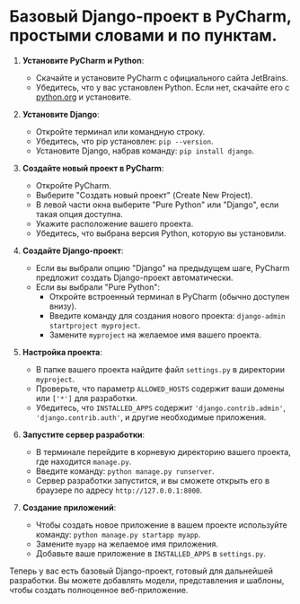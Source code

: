 # Базовый Django-проект в PyCharm, простыми словами и по пунктам.

1. **Установите PyCharm и Python**:
   - Скачайте и установите PyCharm с официального сайта JetBrains.
   - Убедитесь, что у вас установлен Python. Если нет, скачайте его с [python.org](https://www.python.org) и установите.

2. **Установите Django**:
   - Откройте терминал или командную строку.
   - Убедитесь, что pip установлен: `pip --version`.
   - Установите Django, набрав команду: `pip install django`.

3. **Создайте новый проект в PyCharm**:
   - Откройте PyCharm.
   - Выберите "Создать новый проект" (Create New Project).
   - В левой части окна выберите "Pure Python" или "Django", если такая опция доступна.
   - Укажите расположение вашего проекта.
   - Убедитесь, что выбрана версия Python, которую вы установили.

4. **Создайте Django-проект**:
   - Если вы выбрали опцию "Django" на предыдущем шаге, PyCharm предложит создать Django-проект автоматически.
   - Если вы выбрали "Pure Python":
     - Откройте встроенный терминал в PyCharm (обычно доступен внизу).
     - Введите команду для создания нового проекта: `django-admin startproject myproject`.
     - Замените `myproject` на желаемое имя вашего проекта.

5. **Настройка проекта**:
   - В папке вашего проекта найдите файл `settings.py` в директории `myproject`.
   - Проверьте, что параметр `ALLOWED_HOSTS` содержит ваши домены или `['*']` для разработки.
   - Убедитесь, что `INSTALLED_APPS` содержит `'django.contrib.admin'`, `'django.contrib.auth'`, и другие необходимые приложения.

6. **Запустите сервер разработки**:
   - В терминале перейдите в корневую директорию вашего проекта, где находится `manage.py`.
   - Введите команду: `python manage.py runserver`.
   - Сервер разработки запустится, и вы сможете открыть его в браузере по адресу `http://127.0.0.1:8000`.

7. **Создание приложений**:
   - Чтобы создать новое приложение в вашем проекте
используйте команду: `python manage.py startapp myapp`.
   - Замените `myapp` на желаемое имя приложения.
   - Добавьте ваше приложение в `INSTALLED_APPS` в `settings.py`.

Теперь у вас есть базовый Django-проект, готовый для дальнейшей разработки. Вы можете добавлять модели, представления и шаблоны, чтобы создать полноценное веб-приложение.